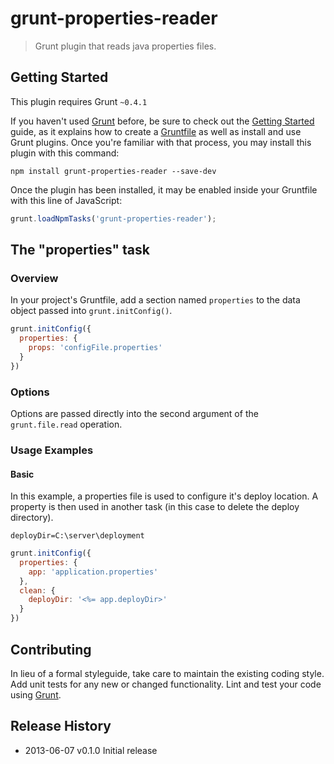 # grunt-properties-reader

> Grunt plugin that reads java properties files.

## Getting Started
This plugin requires Grunt `~0.4.1`

If you haven't used [Grunt](http://gruntjs.com/) before, be sure to check out the [Getting Started](http://gruntjs.com/getting-started) guide, as it explains how to create a [Gruntfile](http://gruntjs.com/sample-gruntfile) as well as install and use Grunt plugins. Once you're familiar with that process, you may install this plugin with this command:

```shell
npm install grunt-properties-reader --save-dev
```

Once the plugin has been installed, it may be enabled inside your Gruntfile with this line of JavaScript:

```js
grunt.loadNpmTasks('grunt-properties-reader');
```

## The "properties" task

### Overview
In your project's Gruntfile, add a section named `properties` to the data object passed into `grunt.initConfig()`.

```js
grunt.initConfig({
  properties: {
    props: 'configFile.properties'
  }
})
```

### Options

Options are passed directly into the second argument of the `grunt.file.read` operation.

### Usage Examples

#### Basic
In this example, a properties file is used to configure it's deploy location. A property is then used in another task (in this case to delete the deploy directory).

```properties
deployDir=C:\server\deployment
```

```js
grunt.initConfig({
  properties: {
    app: 'application.properties'
  },
  clean: {
    deployDir: '<%= app.deployDir>'
  }
})
```

## Contributing
In lieu of a formal styleguide, take care to maintain the existing coding style. Add unit tests for any new or changed functionality. Lint and test your code using [Grunt](http://gruntjs.com/).

## Release History
* 2013-06-07 v0.1.0 Initial release
